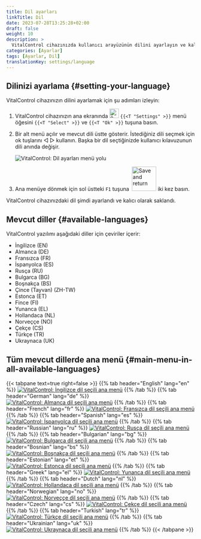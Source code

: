 ```yaml
---
title: Dil ayarları
linkTitle: Dil
date: 2023-07-28T13:25:28+02:00
draft: false
weight: 10
description: >
  VitalControl cihazınızda kullanıcı arayüzünün dilini ayarlayın ve kalıcı olarak saklayın.
categories: [Ayarlar]
tags: [Ayarlar, Dil]
translationKey: settings/language
---
```

## Dilinizi ayarlama {#setting-your-language}

VitalControl cihazınızın dilini ayarlamak için şu adımları izleyin:

1. VitalControl cihazınızın ana ekranında <img src="/icons/gear.svg" width="25" align="bottom" alt="Settings" /> `{{<T "Settings" >}}` menü öğesini `{{<T "Select" >}}` ve `{{<T "Ok" >}}` tuşuna basın.

1. Bir alt menü açılır ve mevcut dili üstte gösterir. İstediğiniz dili seçmek için ok tuşlarını ◁ ▷ kullanın. Başka bir dil seçtiğinizde kullanıcı kılavuzunun dili anında değişir.

   ![VitalControl: Dil ayarları menü yolu](../images/select-lang.png "Dilinizi ayarlama")

1. Ana menüye dönmek için sol üstteki `F1` tuşuna &nbsp;<img src="/icons/footer/save_exit.svg" width="65" align="bottom" alt="Save and return" /> iki kez basın.

VitalControl cihazınızdaki dil şimdi ayarlandı ve kalıcı olarak saklandı.

## Mevcut diller {#available-languages}

VitalControl yazılımı aşağıdaki diller için çeviriler içerir:

- İngilizce (EN)
- Almanca (DE)
- Fransızca (FR)
- İspanyolca (ES)
- Rusça (RU)
- Bulgarca (BG)
- Boşnakça (BS)
- Çince (Tayvan) (ZH-TW)
- Estonca (ET)
- Fince (FI)
- Yunanca (EL)
- Hollandaca (NL)
- Norveççe (NO)
- Çekçe (CS)
- Türkçe (TR)
- Ukraynaca (UK)

## Tüm mevcut dillerde ana menü {#main-menu-in-all-available-languages}

{{< tabpane text=true right=false >}}
  {{% tab header="English" lang="en" %}}
[![VitalControl: İngilizce dil seçili ana menü](/images/homescreen/english.png "Ana menü İngilizce")](/en/demo/ "Demo app VitalControl (EN)")
  {{% /tab %}}
  {{% tab header="German" lang="de" %}}
[![VitalControl: Almanca dil seçili ana menü](/images/homescreen/german.png "Ana menü Almanca")](/demo/ "Demo app VitalControl (DE)")
  {{% /tab %}}
  {{% tab header="French" lang="fr" %}}
[![VitalControl: Fransızca dil seçili ana menü](/images/homescreen/french.png "Ana menü Fransızca")](/fr/demo/ "Demo app VitalControl (FR)")
  {{% /tab %}}
  {{% tab header="Spanish" lang="es" %}}
[![VitalControl: İspanyolca dil seçili ana menü](/images/homescreen/spanish.png "Ana menü İspanyolca")](/es/demo/ "Demo app VitalControl (ES)")
  {{% /tab %}}
  {{% tab header="Russian" lang="ru" %}}
[![VitalControl: Rusça dil seçili ana menü](/images/homescreen/russian.png "Ana menü Rusça")](/ru/demo/ "Demo app VitalControl (RU)")
  {{% /tab %}}
  {{% tab header="Bulgarian" lang="bg" %}}
[![VitalControl: Bulgarca dil seçili ana menü](/images/homescreen/bulgarian.png "Ana menü Bulgarca")](/bg/demo/ "Demo app VitalControl (BG)")
  {{% /tab %}}
  {{% tab header="Bosnian" lang="bs" %}}
[![VitalControl: Boşnakça dil seçili ana menü](/images/homescreen/bosnian.png "Ana menü Boşnakça")](/bs/demo/ "Demo app VitalControl (BS)")
  {{% /tab %}}
  {{% tab header="Estonian" lang="et" %}}
[![VitalControl: Estonca dil seçili ana menü](/images/homescreen/estonian.png "Ana menü Estonca")](/et/demo/ "Demo app VitalControl (ET)")
  {{% /tab %}}
  {{% tab header="Greek" lang="el" %}}
[![VitalControl: Yunanca dil seçili ana menü](/images/homescreen/greek.png "Ana menü Yunanca")](/el/demo/ "Demo app VitalControl (EL)")
  {{% /tab %}}
  {{% tab header="Dutch" lang="nl" %}}
[![VitalControl: Hollandaca dil seçili ana menü](/images/homescreen/dutch.png "Ana menü Hollandaca")](/nl/demo/ "Demo app VitalControl (NL)")
  {{% /tab %}}
  {{% tab header="Norwegian" lang="no" %}}
[![VitalControl: Norveççe dil seçili ana menü](/images/homescreen/norwegian.png "Ana menü Norveççe")](/no/demo/ "Demo app VitalControl (NO)")
  {{% /tab %}}
  {{% tab header="Czech" lang="cs" %}}
[![VitalControl: Çekçe dil seçili ana menü](/images/homescreen/czech.png "Ana menü Çekçe")](/cs/demo/ "Demo app VitalControl (CS)")
  {{% /tab %}}
  {{% tab header="Turkish" lang="tr" %}}
[![VitalControl: Türkçe dil seçili ana menü](/images/homescreen/turkish.png "Ana menü Türkçe")](/tr/demo/ "Demo app VitalControl (TR)")
  {{% /tab %}}
  {{% tab header="Ukrainian" lang="uk" %}}
[![VitalControl: Ukraynaca dil seçili ana menü](/images/homescreen/ukrainian.png "Ana menü Ukraynaca")](/uk/demo/ "Demo app VitalControl (UK)")
  {{% /tab %}}
{{< /tabpane >}}


